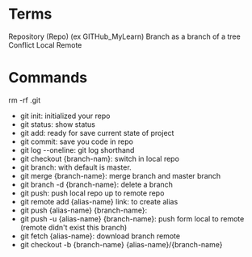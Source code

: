 # Terms

Repository (Repo) (ex GITHub_MyLearn)
Branch as a branch of a tree
Conflict
Local
Remote

# Commands

rm -rf .git

-   git init: initialized your repo
-   git status: show status
-   git add: ready for save current state of project
-   git commit: save you code in repo
-   git log --oneline: git log shorthand
-   git checkout {branch-nam}: switch in local repo
-   git branch: with default is master.
-   git merge {branch-name}: merge branch and master branch
-   git branch -d {branch-name}: delete a branch
-   git push: push local repo up to remote repo
-   git remote add {alias-name} link: to create alias
-   git push {alias-name} {branch-name}:
-   git push -u {alias-name} {branch-name}: push form local to remote (remote didn't exist this branch)
-   git fetch {alias-name}: download branch remote
-   git checkout -b {branch-name} {alias-name}/{branch-name}
